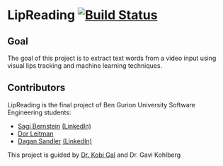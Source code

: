 LipReading [![Build Status](https://secure.travis-ci.org/sagioto/LipReading.png)](http://travis-ci.org/sagioto/LipReading)
==========

## Goal

The goal of this project is to extract text words from a video input using visual lips tracking and machine learning techniques.

## Contributors

LipReading is the final project of Ben Gurion University Software Engineering students:
* [Sagi Bernstein](https://github.com/sagioto) [(LinkedIn)](http://www.linkedin.com/profile/view?id=103685568)
* [Dor Leitman](https://github.com/dorleitman)
* [Dagan Sandler](https://github.com/dagansandler) [(LinkedIn)](http://www.linkedin.com/profile/view?id=95457922)

This project is guided by [Dr. Kobi Gal](http://www.eecs.harvard.edu/~gal/) and Dr. Gavi Kohlberg